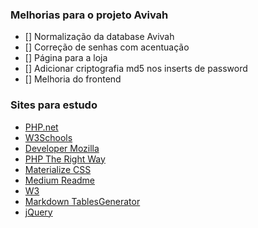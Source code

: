 ### Melhorias para o projeto Avivah

- [] Normalização da database Avivah
- [] Correção de senhas com acentuação
- [] Página para a loja
- [] Adicionar criptografia md5 nos inserts de password
- [] Melhoria do frontend

### Sites para estudo

- [PHP.net](https://www.php.net/manual/pt_BR/)
- [W3Schools](https://www.w3schools.com/)
- [Developer Mozilla](https://developer.mozilla.org/pt-BR/)
- [PHP The Right Way](https://phptherightway.com/)
- [Materialize CSS](https://materializecss.com/)
- [Medium Readme](https://medium.com/@raullesteves/github-como-fazer-um-readme-md-bonit%C3%A3o-c85c8f154f8)
- [W3](https://www.w3.org/)
- [Markdown TablesGenerator](https://www.tablesgenerator.com/markdown_tables)
- [jQuery](https://learn.jquery.com/)